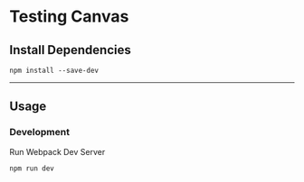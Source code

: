 # Testing Canvas

## Install Dependencies
```
npm install --save-dev
```
---
## Usage
### Development
Run Webpack Dev Server
```
npm run dev
```